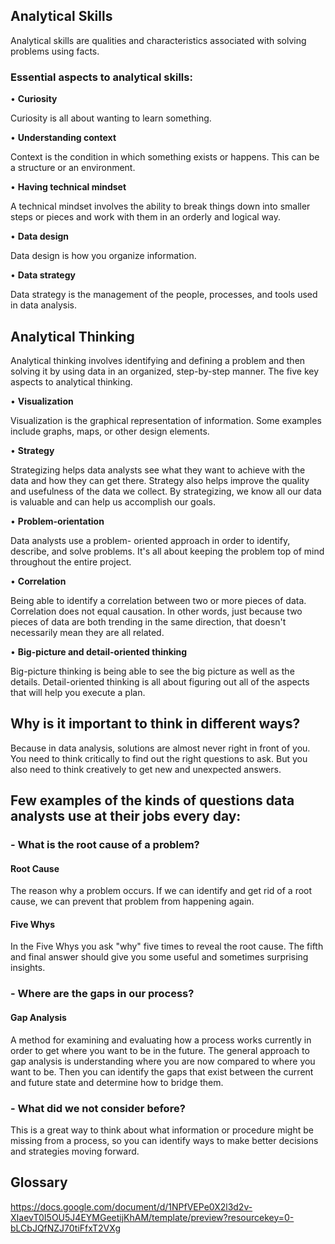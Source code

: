 ## Analytical Skills 
Analytical skills are qualities and characteristics associated with solving problems using facts.

### Essential aspects to analytical skills:

•	**Curiosity**

  Curiosity is all about wanting to learn something.

•	**Understanding context**

  Context is the condition in which something exists or happens. This can be a structure or an environment.

•	**Having technical mindset**

  A technical mindset involves the ability to break things down into smaller steps or pieces and work with them in an orderly and logical way.

•	**Data design**

  Data design is how you organize information.

•	**Data strategy**

  Data strategy is the management of the people, processes, and tools used in data analysis.

## Analytical Thinking
Analytical thinking involves identifying and defining a problem and then solving it by using data in an organized, step-by-step manner.
The five key aspects to analytical thinking. 

•	**Visualization**

  Visualization is the graphical representation of information. Some examples include graphs, maps, or other design elements.

•	**Strategy**

  Strategizing helps data analysts see what they want to achieve with the data and how they can get there. Strategy also helps improve the quality and usefulness of     the data we collect. By strategizing, we know all our data is valuable and can help us accomplish our goals.

•	**Problem-orientation**

  Data analysts use a problem- oriented approach in order to identify, describe, and solve problems. It's all about keeping the problem top of mind throughout the       entire project.

•	**Correlation**

  Being able to identify a correlation between two or more pieces of data. Correlation does not equal causation. In other words, just because two pieces of data are     both trending in the same direction, that doesn't necessarily mean they are all related.

•	**Big-picture and detail-oriented thinking**

  Big-picture thinking is being able to see the big picture as well as the details. Detail-oriented thinking is all about figuring out all of the aspects that will       help you execute a plan.

## Why is it important to think in different ways? 
Because in data analysis, solutions are almost never right in front of you. You need to think critically to find out the right questions to ask. But you also need to think creatively to get new and unexpected answers.

## Few examples of the kinds of questions data analysts use at their jobs every day:
### - What is the root cause of a problem?
#### Root Cause
The reason why a problem occurs. If we can identify and get rid of a root cause, we can prevent that problem from happening again.

#### Five Whys
In the Five Whys you ask "why" five times to reveal the root cause. The fifth and final answer should give you some useful and sometimes surprising insights.

### - Where are the gaps in our process?
#### Gap Analysis
A method for examining and evaluating how a process works currently in order to get where you want to be in the future. 
The general approach to gap analysis is understanding where you are now compared to where you want to be. Then you can identify the gaps that exist between the current and future state and determine how to bridge them.

### - What did we not consider before? 
This is a great way to think about what information or procedure might be missing from a process, so you can identify ways to make better decisions and strategies moving forward.

## Glossary
https://docs.google.com/document/d/1NPfVEPe0X2l3d2v-XIaevT0I5OU5J4EYMGeetijKhAM/template/preview?resourcekey=0-bLCbJQfNZJ70tiFfxT2VXg 
